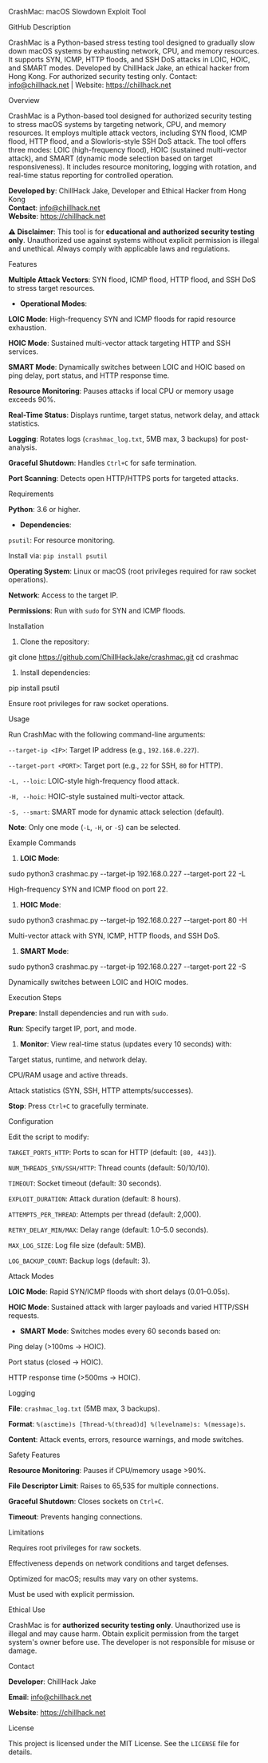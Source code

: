 CrashMac: macOS Slowdown Exploit Tool

GitHub Description

CrashMac is a Python-based stress testing tool designed to gradually slow down macOS systems by exhausting network, CPU, and memory resources. It supports SYN, ICMP, HTTP floods, and SSH DoS attacks in LOIC, HOIC, and SMART modes. Developed by ChillHack Jake, an ethical hacker from Hong Kong. For authorized security testing only. Contact: info@chillhack.net | Website: https://chillhack.net

Overview

CrashMac is a Python-based tool designed for authorized security testing to stress macOS systems by targeting network, CPU, and memory resources. It employs multiple attack vectors, including SYN flood, ICMP flood, HTTP flood, and a Slowloris-style SSH DoS attack. The tool offers three modes: LOIC (high-frequency flood), HOIC (sustained multi-vector attack), and SMART (dynamic mode selection based on target responsiveness). It includes resource monitoring, logging with rotation, and real-time status reporting for controlled operation.

**Developed by**: ChillHack Jake, Developer and Ethical Hacker from Hong Kong\
**Contact**: info@chillhack.net\
**Website**: https://chillhack.net

**⚠️ Disclaimer**: This tool is for **educational and authorized security testing only**. Unauthorized use against systems without explicit permission is illegal and unethical. Always comply with applicable laws and regulations.

Features

**Multiple Attack Vectors**: SYN flood, ICMP flood, HTTP flood, and SSH DoS to stress target resources.

- **Operational Modes**:

**LOIC Mode**: High-frequency SYN and ICMP floods for rapid resource exhaustion.

**HOIC Mode**: Sustained multi-vector attack targeting HTTP and SSH services.

**SMART Mode**: Dynamically switches between LOIC and HOIC based on ping delay, port status, and HTTP response time.

**Resource Monitoring**: Pauses attacks if local CPU or memory usage exceeds 90%.

**Real-Time Status**: Displays runtime, target status, network delay, and attack statistics.

**Logging**: Rotates logs (`crashmac_log.txt`, 5MB max, 3 backups) for post-analysis.

**Graceful Shutdown**: Handles `Ctrl+C` for safe termination.

**Port Scanning**: Detects open HTTP/HTTPS ports for targeted attacks.

Requirements

**Python**: 3.6 or higher.

- **Dependencies**:

`psutil`: For resource monitoring.

Install via: `pip install psutil`

**Operating System**: Linux or macOS (root privileges required for raw socket operations).

**Network**: Access to the target IP.

**Permissions**: Run with `sudo` for SYN and ICMP floods.

Installation

1. Clone the repository:

git clone https://github.com/ChillHackJake/crashmac.git cd crashmac

1. Install dependencies:

pip install psutil

Ensure root privileges for raw socket operations.

Usage

Run CrashMac with the following command-line arguments:

`--target-ip <IP>`: Target IP address (e.g., `192.168.0.227`).

`--target-port <PORT>`: Target port (e.g., `22` for SSH, `80` for HTTP).

`-L, --loic`: LOIC-style high-frequency flood attack.

`-H, --hoic`: HOIC-style sustained multi-vector attack.

`-S, --smart`: SMART mode for dynamic attack selection (default).

**Note**: Only one mode (`-L`, `-H`, or `-S`) can be selected.

Example Commands

1. **LOIC Mode**:

sudo python3 crashmac.py --target-ip 192.168.0.227 --target-port 22 -L

High-frequency SYN and ICMP flood on port 22.

1. **HOIC Mode**:

sudo python3 crashmac.py --target-ip 192.168.0.227 --target-port 80 -H

Multi-vector attack with SYN, ICMP, HTTP floods, and SSH DoS.

1. **SMART Mode**:

sudo python3 crashmac.py --target-ip 192.168.0.227 --target-port 22 -S

Dynamically switches between LOIC and HOIC modes.

Execution Steps

**Prepare**: Install dependencies and run with `sudo`.

**Run**: Specify target IP, port, and mode.

1. **Monitor**: View real-time status (updates every 10 seconds) with:

Target status, runtime, and network delay.

CPU/RAM usage and active threads.

Attack statistics (SYN, SSH, HTTP attempts/successes).

**Stop**: Press `Ctrl+C` to gracefully terminate.

Configuration

Edit the script to modify:

`TARGET_PORTS_HTTP`: Ports to scan for HTTP (default: `[80, 443]`).

`NUM_THREADS_SYN/SSH/HTTP`: Thread counts (default: 50/10/10).

`TIMEOUT`: Socket timeout (default: 30 seconds).

`EXPLOIT_DURATION`: Attack duration (default: 8 hours).

`ATTEMPTS_PER_THREAD`: Attempts per thread (default: 2,000).

`RETRY_DELAY_MIN/MAX`: Delay range (default: 1.0–5.0 seconds).

`MAX_LOG_SIZE`: Log file size (default: 5MB).

`LOG_BACKUP_COUNT`: Backup logs (default: 3).

Attack Modes

**LOIC Mode**: Rapid SYN/ICMP floods with short delays (0.01–0.05s).

**HOIC Mode**: Sustained attack with larger payloads and varied HTTP/SSH requests.

- **SMART Mode**: Switches modes every 60 seconds based on:

Ping delay (&gt;100ms → HOIC).

Port status (closed → HOIC).

HTTP response time (&gt;500ms → HOIC).

Logging

**File**: `crashmac_log.txt` (5MB max, 3 backups).

**Format**: `%(asctime)s [Thread-%(thread)d] %(levelname)s: %(message)s`.

**Content**: Attack events, errors, resource warnings, and mode switches.

Safety Features

**Resource Monitoring**: Pauses if CPU/memory usage &gt;90%.

**File Descriptor Limit**: Raises to 65,535 for multiple connections.

**Graceful Shutdown**: Closes sockets on `Ctrl+C`.

**Timeout**: Prevents hanging connections.

Limitations

Requires root privileges for raw sockets.

Effectiveness depends on network conditions and target defenses.

Optimized for macOS; results may vary on other systems.

Must be used with explicit permission.

Ethical Use

CrashMac is for **authorized security testing only**. Unauthorized use is illegal and may cause harm. Obtain explicit permission from the target system's owner before use. The developer is not responsible for misuse or damage.

Contact

**Developer**: ChillHack Jake

**Email**: info@chillhack.net

**Website**: https://chillhack.net

License

This project is licensed under the MIT License. See the `LICENSE` file for details.